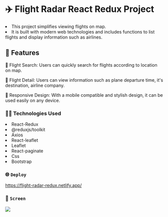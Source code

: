 # ✈️ Flight Radar React Redux Project

<li>This project simplifies viewing flights on map.</li>
<li>It is built with modern web technologies and includes functions to list flights and display information such as airlines.</li>

## 🚀 Features

📍 Flight Search: Users can quickly search for flights according to location on map.

🎯 Flight Detail: Users can view information such as plane departure time, it's destination, airline company.

📱 Responsive Design: With a mobile compatible and stylish design, it can be used easily on any device.

### 👩‍💻 Technologies Used

<li>React-Redux</li>
<li>@reduxjs/toolkit</li>
<li>Axios</li>
<li>React-leaflet</li>
<li>Leaflet</li>
<li>React-paginate</li>
<li>Css</li>
<li>Bootstrap</li>

### 🌐 `Deploy`

https://flight-radar-redux.netlify.app/

### 🎥 `Screen`

![](flight.gif)
